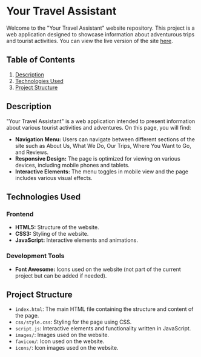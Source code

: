 # Your Travel Assistant

Welcome to the "Your Travel Assistant" website repository. This project is a web application designed to showcase information about adventurous trips and tourist activities. You can view the live version of the site [here](https://lenkalaznovska.github.io/Travel_Responsive_web/).

## Table of Contents

1. [Description](#description)
2. [Technologies Used](#technologies-used)
3. [Project Structure](#project-structure)

## Description

"Your Travel Assistant" is a web application intended to present information about various tourist activities and adventures. On this page, you will find:

- **Navigation Menu:** Users can navigate between different sections of the site such as About Us, What We Do, Our Trips, Where You Want to Go, and Reviews.
- **Responsive Design:** The page is optimized for viewing on various devices, including mobile phones and tablets.
- **Interactive Elements:** The menu toggles in mobile view and the page includes various visual effects.

## Technologies Used

### Frontend

- **HTML5:** Structure of the website.
- **CSS3:** Styling of the website.
- **JavaScript:** Interactive elements and animations.

### Development Tools

- **Font Awesome:** Icons used on the website (not part of the current project but can be added if needed).

## Project Structure

- `index.html`: The main HTML file containing the structure and content of the page.
- `css/style.css`: Styling for the page using CSS.
- `script.js`: Interactive elements and functionality written in JavaScript.
- `images/`: Images used on the website.
- `favicon/`: Icon used on the website.
- `icons/`: Icon images used on the website.
